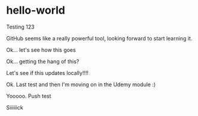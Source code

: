 # hello-world

Testing 123

GitHub seems like a really powerful tool, looking forward to start learning it.

Ok... let's see how this goes

Ok... getting the hang of this?

Let's see if this updates locally!!!!

Ok. Last test and then I'm moving on in the Udemy module :)

Yooooo. Push test

Siiiiiick
